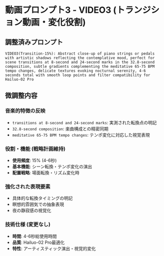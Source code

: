 # 動画プロンプト3 - VIDEO3 (トランジション動画・変化役割)

## 調整済みプロンプト

```
VIDEO3(Transition-15%): Abstract close-up of piano strings or pedals with artistic shadows reflecting the contemplative mood, perfect for scene transitions at 8-second and 24-second marks in the 32.8-second composition, subtle gradients complementing the meditative 65-75 BPM tempo changes, delicate textures evoking nocturnal serenity, 4-6 seconds total with smooth loop points and filter compatibility for Hailuo-02 Pro
```

## 微調整内容

### 音楽的特徴の反映
- `transitions at 8-second and 24-second marks`: 実測された転換点の明記
- `32.8-second composition`: 楽曲構成との精密同期
- `meditative 65-75 BPM tempo changes`: テンポ変化に対応した視覚表現

### 役割・機能 (戦略計画維持)
- **使用頻度**: 15% (4-6秒)
- **基本機能**: シーン転換・テンポ変化の演出
- **配置戦略**: 場面転換・リズム変化時

### 強化された表現要素
- 具体的な転換タイミングの明記
- 瞑想的雰囲気での抽象表現
- 夜の静寂感の視覚化

### 技術仕様 (変更なし)
- **時間**: 4-6秒総使用時間
- **品質**: Hailuo-02 Pro最適化
- **特性**: アーティスティック演出・視覚的変化